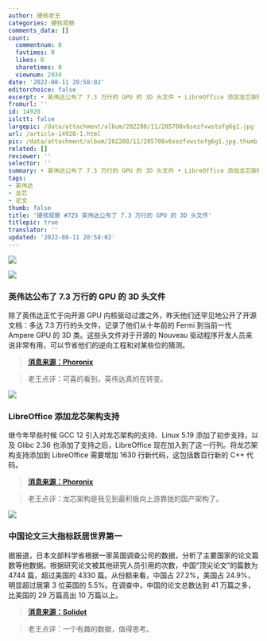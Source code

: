 ```yaml
---
author: 硬核老王
categories: 硬核观察
comments_data: []
count:
  commentnum: 0
  favtimes: 0
  likes: 0
  sharetimes: 0
  viewnum: 2934
date: '2022-08-11 20:58:02'
editorchoice: false
excerpt: • 英伟达公布了 7.3 万行的 GPU 的 3D 头文件 • LibreOffice 添加龙芯架构支持 • 中国论文三大指标跃居世界第一
fromurl: ''
id: 14920
islctt: false
largepic: /data/attachment/album/202208/11/205708v6sezfvwstofg6g1.jpg
url: /article-14920-1.html
pic: /data/attachment/album/202208/11/205708v6sezfvwstofg6g1.jpg.thumb.jpg
related: []
reviewer: ''
selector: ''
summary: • 英伟达公布了 7.3 万行的 GPU 的 3D 头文件 • LibreOffice 添加龙芯架构支持 • 中国论文三大指标跃居世界第一
tags:
- 英伟达
- 龙芯
- 论文
thumb: false
title: '硬核观察 #725 英伟达公布了 7.3 万行的 GPU 的 3D 头文件'
titlepic: true
translator: ''
updated: '2022-08-11 20:58:02'
---
```


![](/data/attachment/album/202208/11/205708v6sezfvwstofg6g1.jpg)


![](/data/attachment/album/202208/11/205721oillwi9z1a0klk0f.jpg)


### 英伟达公布了 7.3 万行的 GPU 的 3D 头文件


除了英伟达正忙于向开源 GPU 内核驱动过渡之外，昨天他们还罕见地公开了开源文档：多达 7.3 万行的头文件，记录了他们从十年前的 Fermi 到当前一代 Ampere GPU 的 3D 类。这些头文件对于开源的 Nouveau 驱动程序开发人员来说非常有用，可以节省他们的逆向工程和对某些位的猜测。



> 
> **[消息来源：Phoronix](https://www.phoronix.com/news/NVIDIA-3D-Headers-Fermi-Ampere)**
> 
> 
> 



> 
> 老王点评：可喜的看到，英伟达真的在转变。
> 
> 
> 


![](/data/attachment/album/202208/11/205730vn1lxpsgk8uwsx8s.jpg)


### LibreOffice 添加龙芯架构支持


继今年早些时候 GCC 12 引入对龙芯架构的支持、Linux 5.19 添加了初步支持，以及 Glibc 2.36 也添加了支持之后，LibreOffice 现在加入到了这一行列。将龙芯架构支持添加到 LibreOffice 需要增加 1630 行新代码，这包括数百行新的 C++ 代码。



> 
> **[消息来源：Phoronix](https://www.phoronix.com/news/LibreOffice-LoongArch)**
> 
> 
> 



> 
> 老王点评：龙芯架构是我见到最积极向上游靠拢的国产架构了。
> 
> 
> 


![](/data/attachment/album/202208/11/205748f2q26zm688za2q7k.jpg)


### 中国论文三大指标跃居世界第一


据报道，日本文部科学省根据一家英国调查公司的数据，分析了主要国家的论文篇数等他数据。根据研究论文被其他研究人员引用的次数，中国“顶尖论文”的篇数为 4744 篇，超过美国的 4330 篇。从份额来看，中国占 27.2%，美国占 24.9%，明显超过居第 3 位英国的 5.5%。在调查中，中国的论文总数达到 41 万篇之多，比美国的 29 万篇高出 10 万篇以上。



> 
> **[消息来源：Solidot](https://www.solidot.org/story?sid=72415)**
> 
> 
> 



> 
> 老王点评：一个有趣的数据，值得思考。
> 
> 
>